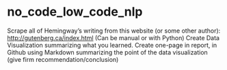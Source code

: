 # no_code_low_code_nlp
Scrape all of Hemingway’s writing from this website (or some other author): http://gutenberg.ca/index.html (Can be manual or with Python) Create Data Visualization summarizing what you learned. Create one-page in report, in Github using Markdown summarizing the point of the data visualization (give firm recommendation/conclusion)

